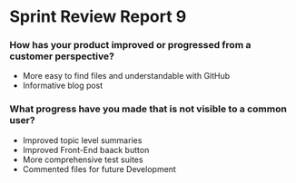 # Sprint Review Report 9

 ### How has your product improved or progressed from a customer perspective?
 - More easy to find files and understandable with GitHub
 - Informative blog post 

 ### What progress have you made that is not visible to a common user?
 - Improved topic level summaries 
 - Improved Front-End baack button
 - More comprehensive test suites
 - Commented files for future Development 